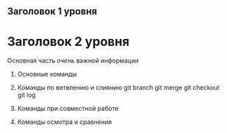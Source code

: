 ## Заголовок 1 уровня

# Заголовок 2 уровня

Основная часть  *очень* важной информации
1. Основные команды

2. Команды по ветвлению и слиянию
git branch
git merge
git checkout
git log

3. Команды при совместной работе

4. Команды осмотра и сравнения